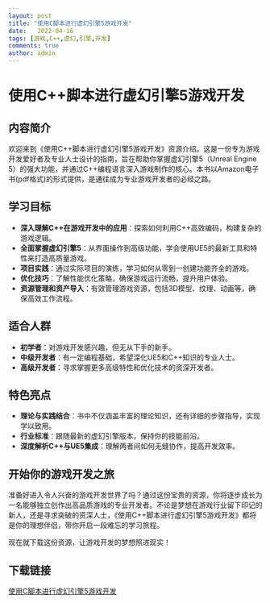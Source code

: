 ```yaml
---
layout: post
title: "使用C脚本进行虚幻引擎5游戏开发"
date:   2022-04-16
tags: [游戏,C++,虚幻,引擎,开发]
comments: true
author: admin
---
```

# 使用C++脚本进行虚幻引擎5游戏开发

## 内容简介

欢迎来到《使用C++脚本进行虚幻引擎5游戏开发》资源介绍。这是一份专为游戏开发爱好者及专业人士设计的指南，旨在帮助你掌握虚幻引擎5（Unreal Engine 5）的强大功能，并通过C++编程语言深入游戏制作的核心。本书以Amazon电子书(pdf格式)的形式提供，是通往成为专业游戏开发者的必经之路。

## 学习目标

- **深入理解C++在游戏开发中的应用**：探索如何利用C++高效编码，构建复杂的游戏逻辑。
- **全面掌握虚幻引擎5**：从界面操作到高级功能，学会使用UE5的最新工具和特性来打造高质量游戏。
- **项目实践**：通过实际项目的演练，学习如何从零到一创建功能齐全的游戏。
- **优化技巧**：了解性能优化策略，确保游戏运行流畅，提升用户体验。
- **资源管理和资产导入**：有效管理游戏资源，包括3D模型、纹理、动画等，确保高效工作流程。

## 适合人群

- **初学者**：对游戏开发感兴趣，但无从下手的新手。
- **中级开发者**：有一定编程基础，希望深化UE5和C++知识的专业人士。
- **高级开发者**：寻求掌握更多高级特性和优化技术的资深开发者。

## 特色亮点

- **理论与实践结合**：书中不仅涵盖丰富的理论知识，还有详细的步骤指导，实现学以致用。
- **行业标准**：跟随最新的虚幻引擎版本，保持你的技能前沿。
- **深度解析C++与UE5集成**：理解两者间如何无缝协作，提高开发效率。

## 开始你的游戏开发之旅

准备好进入令人兴奋的游戏开发世界了吗？通过这份宝贵的资源，你将逐步成长为一名能够独立创作出高品质游戏的专业开发者。不论是梦想在游戏行业留下印记的新人，还是寻求突破的资深人士，《使用C++脚本进行虚幻引擎5游戏开发》都将是你的理想伴侣，带你开启一段难忘的学习旅程。

现在就下载这份资源，让游戏开发的梦想照进现实！

## 下载链接

[使用C脚本进行虚幻引擎5游戏开发](https://pan.quark.cn/s/792340a39195)